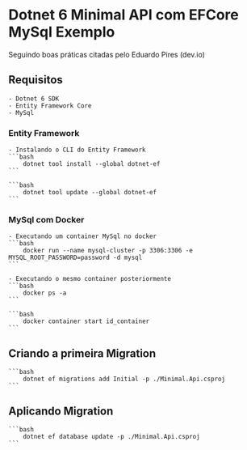 # Dotnet 6 Minimal API com EFCore MySql Exemplo
Seguindo boas práticas citadas pelo Eduardo Pires (dev.io)

## Requisitos

    - Dotnet 6 SDK
    - Entity Framework Core
    - MySql

### Entity Framework
    
    - Instalando o CLI do Entity Framework
    ```bash
        dotnet tool install --global dotnet-ef
    ```

    ```bash
        dotnet tool update --global dotnet-ef
    ```

### MySql com Docker

    - Executando um container MySql no docker
    ```bash
        docker run --name mysql-cluster -p 3306:3306 -e MYSQL_ROOT_PASSWORD=password -d mysql
    ```

    - Executando o mesmo container posteriormente
    ```bash
        docker ps -a
    ```

    ```bash
        docker container start id_container
    ```

## Criando a primeira Migration

    ```bash
        dotnet ef migrations add Initial -p ./Minimal.Api.csproj
    ```

## Aplicando Migration

    ```bash
        dotnet ef database update -p ./Minimal.Api.csproj
    ```